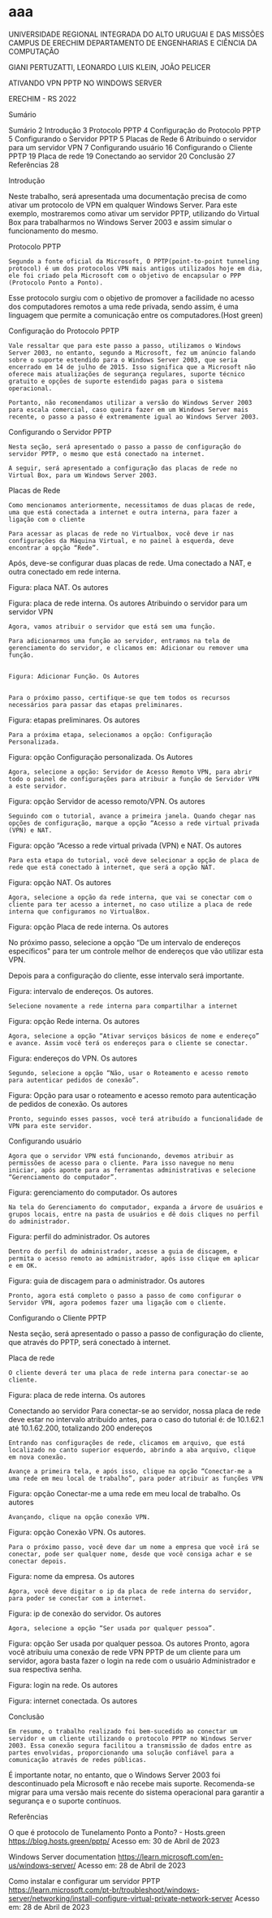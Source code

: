 # aaa

UNIVERSIDADE REGIONAL INTEGRADA DO ALTO URUGUAI E DAS MISSÕES
 CAMPUS DE ERECHIM 
DEPARTAMENTO DE ENGENHARIAS E CIÊNCIA DA COMPUTAÇÃO








GIANI PERTUZATTI, LEONARDO LUIS KLEIN, JOÃO PELICER





ATIVANDO VPN PPTP NO WINDOWS SERVER










ERECHIM - RS
2022





Sumário

Sumário	2
Introdução	3
Protocolo PPTP	4
Configuração do Protocolo PPTP	5
Configurando o Servidor PPTP	5
Placas de Rede	6
Atribuindo o servidor para um servidor VPN	7
Configurando usuário	16
Configurando o Cliente PPTP	19
Placa de rede	19
Conectando ao servidor	20
Conclusão	27
Referências	28


























Introdução
	
Neste trabalho, será apresentada uma documentação precisa de como ativar um protocolo de VPN em qualquer Windows Server. Para este exemplo, mostraremos como ativar um servidor PPTP, utilizando do Virtual Box para trabalharmos no Windows Server 2003 e assim simular o funcionamento do mesmo.


	

























Protocolo PPTP
	
	Segundo a fonte oficial da Microsoft, O PPTP(point-to-point tunneling protocol) é um dos protocolos VPN mais antigos utilizados hoje em dia, ele foi criado pela Microsoft com o objetivo de encapsular o PPP (Protocolo Ponto a Ponto).

Esse protocolo surgiu com o objetivo de promover a facilidade no acesso dos computadores remotos a uma rede privada, sendo assim, é uma linguagem que permite a comunicação entre os computadores.(Host green)























Configuração do Protocolo PPTP

	Vale ressaltar que para este passo a passo, utilizamos o Windows Server 2003, no entanto, segundo a Microsoft, fez um anúncio falando sobre o suporte estendido para o Windows Server 2003, que seria encerrado em 14 de julho de 2015. Isso significa que a Microsoft não oferece mais atualizações de segurança regulares, suporte técnico gratuito e opções de suporte estendido pagas para o sistema operacional.

	Portanto, não recomendamos utilizar a versão do Windows Server 2003 para escala comercial, caso queira fazer em um Windows Server mais recente, o passo a passo é extremamente igual ao Windows Server 2003.

Configurando o Servidor PPTP
	
	Nesta seção, será apresentado o passo a passo de configuração do servidor PPTP, o mesmo que está conectado na internet.

	A seguir, será apresentado a configuração das placas de rede no Virtual Box, para um Windows Server 2003.


Placas de Rede

	Como mencionamos anteriormente, necessitamos de duas placas de rede, uma que está conectada a internet e outra interna, para fazer a ligação com o cliente

	Para acessar as placas de rede no Virtualbox, você deve ir nas configurações da Máquina Virtual, e no painel à esquerda, deve encontrar a opção “Rede”.

Após, deve-se configurar duas placas de rede. Uma  conectado a NAT, e outra conectado em rede interna.

Figura: placa NAT. Os autores



Figura: placa de rede interna. Os autores
Atribuindo o servidor para um servidor VPN

	Agora, vamos atribuir o servidor que está sem uma função.

	Para adicionarmos uma função ao servidor, entramos na tela de gerenciamento do servidor, e clicamos em: Adicionar ou remover uma função.


	Figura: Adicionar Função. Os Autores


	Para o próximo passo, certifique-se que tem todos os recursos necessários para passar das etapas preliminares.


Figura: etapas preliminares. Os autores


	Para a próxima etapa, selecionamos a opção: Configuração Personalizada.

Figura: opção Configuração personalizada. Os Autores

	Agora, selecione a opção: Servidor de Acesso Remoto VPN, para abrir todo o painel de configurações para atribuir a função de Servidor VPN a este servidor.

Figura: opção Servidor de acesso remoto/VPN. Os autores

	Seguindo com o tutorial, avance a primeira janela. Quando chegar nas opções de configuração, marque a opção “Acesso a rede virtual privada (VPN) e NAT.

Figura: opção “Acesso a rede virtual privada (VPN) e NAT. Os autores


	Para esta etapa do tutorial, você deve selecionar a opção de placa de rede que está conectado à internet, que será a opção NAT.

Figura: opção NAT. Os autores

	Agora, selecione a opção da rede interna, que vai se conectar com o cliente para ter acesso a internet, no caso utilize a placa de rede interna que configuramos no VirtualBox.
 
Figura: opção Placa de rede interna. Os autores


No próximo passo, selecione a opção “De um intervalo de endereços específicos" para ter um controle melhor de endereços que vão utilizar esta VPN. 

Depois para a configuração do cliente, esse intervalo será importante.


Figura: intervalo de endereços. Os autores.


	Selecione novamente a rede interna para compartilhar a internet

Figura: opção Rede interna. Os autores


	Agora, selecione a opção “Ativar serviços básicos de nome e endereço” e avance. Assim você terá os endereços para o cliente se conectar.

Figura: endereços do VPN. Os autores


	Segundo, selecione a opção “Não, usar o Roteamento e acesso remoto para autenticar pedidos de conexão”.

Figura: Opção para usar o roteamento e acesso remoto para autenticação de pedidos de conexão. Os autores


	Pronto, seguindo esses passos, você terá atribuído a funcionalidade de VPN para este servidor.

Configurando usuário
	
	Agora que o servidor VPN está funcionando, devemos atribuir as permissões de acesso para o cliente. Para isso navegue no menu iniciar, após aponte para as ferramentas administrativas e selecione “Gerenciamento do computador”.

Figura: gerenciamento do computador. Os autores


	Na tela do Gerenciamento do computador, expanda a árvore de usuários e grupos locais, entre na pasta de usuários e dê dois cliques no perfil do administrador.

Figura: perfil do administrador. Os autores


	Dentro do perfil do administrador, acesse a guia de discagem, e permita o acesso remoto ao administrador, após isso clique em aplicar e em OK.

Figura: guia de discagem para o administrador. Os autores


	Pronto, agora está completo o passo a passo de como configurar o Servidor VPN, agora podemos fazer uma ligação com o cliente.


Configurando o Cliente PPTP

Nesta seção, será apresentado o passo a passo de configuração do cliente, que através do PPTP, será conectado à internet.

Placa de rede

	O cliente deverá ter uma placa de rede interna para conectar-se ao cliente.

Figura: placa de rede interna. Os autores


Conectando ao servidor
	Para conectar-se ao servidor, nossa placa de rede deve estar no intervalo atribuído antes, para o caso do tutorial é: de 10.1.62.1 até 10.1.62.200, totalizando 200 endereços

	Entrando nas configurações de rede, clicamos em arquivo, que está localizado no canto superior esquerdo, abrindo a aba arquivo, clique em nova conexão.

	Avançe a primeira tela, e após isso, clique na opção “Conectar-me a uma rede em meu local de trabalho”, para poder atribuir as funções VPN

Figura: opção Conectar-me a uma rede em meu local de trabalho. Os autores

	Avançando, clique na opção conexão VPN.

Figura: opção Conexão VPN. Os autores.

	Para o próximo passo, você deve dar um nome a empresa que você irá se conectar, pode ser qualquer nome, desde que você consiga achar e se conectar depois.

Figura: nome da empresa. Os autores


	Agora, você deve digitar o ip da placa de rede interna do servidor, para poder se conectar com a internet.

Figura: ip de conexão do servidor. Os autores


	Agora, selecione a opção “Ser usada por qualquer pessoa”.

Figura: opção Ser usada por qualquer pessoa. Os autores
	Pronto, agora você atribuiu uma conexão de rede VPN PPTP de um cliente para um servidor, agora basta fazer o login na rede com o usuário Administrador e sua respectiva senha.

Figura: login na rede. Os autores

Figura: internet conectada. Os autores

















Conclusão

	Em resumo, o trabalho realizado foi bem-sucedido ao conectar um servidor e um cliente utilizando o protocolo PPTP no Windows Server 2003. Essa conexão segura facilitou a transmissão de dados entre as partes envolvidas, proporcionando uma solução confiável para a comunicação através de redes públicas.

É importante notar, no entanto, que o Windows Server 2003 foi descontinuado pela Microsoft e não recebe mais suporte. Recomenda-se migrar para uma versão mais recente do sistema operacional para garantir a segurança e o suporte contínuos.

































Referências

O que é protocolo de Tunelamento Ponto a Ponto? - Hosts.green
<https://blog.hosts.green/pptp/>
Acesso em: 30 de Abril de 2023

Windows Server documentation
<https://learn.microsoft.com/en-us/windows-server/>
Acesso em: 28 de Abril de 2023

Como instalar e configurar um servidor PPTP
<https://learn.microsoft.com/pt-br/troubleshoot/windows-server/networking/install-configure-virtual-private-network-server>
Acesso em: 28 de Abril de 2023


